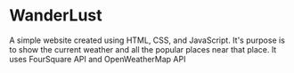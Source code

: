 # WanderLust
A simple website created using HTML, CSS, and JavaScript. It's purpose is to show the current weather and all the popular places near that place. It uses FourSquare API and OpenWeatherMap API
